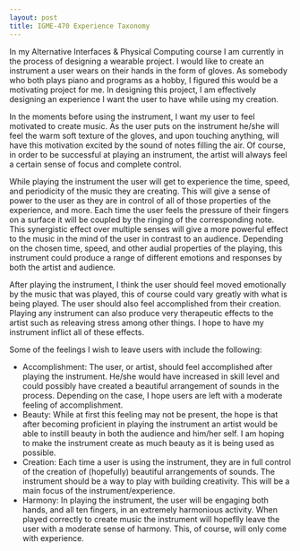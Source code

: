 ```yaml
---
layout: post
title: IGME-470 Experience Taxonomy
---
```


In my Alternative Interfaces & Physical Computing course I am currently in the process of designing a wearable project. I would like to create an instrument a user wears on their hands in the form of gloves. As somebody who both plays piano and programs as a hobby, I figured this would be a motivating project for me. In designing this project, I am effectively designing an experience I want the user to have while using my creation.

In the moments before using the instrument, I want my user to feel motivated to create music. As the user puts on the instrument he/she will feel the warm soft texture of the gloves, and upon touching anything, will have this motivation excited by the sound of notes filling the air. Of course, in order to be successful at playing an instrument, the artist will always feel a certain sense of focus and complete control.

While playing the instrument the user will get to experience the time, speed, and periodicity of the music they are creating. This will give a sense of power to the user as they are in control of all of those properties of the experience, and more. Each time the user feels the pressure of their fingers on a surface it will be coupled by the ringing of the corresponding note. This synergistic effect over multiple senses will give a more powerful effect to the music in the mind of the user in contrast to an audience. Depending on the chosen time, speed, and other audial properties of the playing, this instrument could produce a range of different emotions and responses by both the artist and audience.

After playing the instrument, I think the user should feel moved emotionally by the music that was played, this of course could vary greatly with what is being played. The user should also feel accomplished from their creation. Playing any instrument can also produce very therapeutic effects to the artist such as releaving stress among other things. I hope to have my instrument inflict all of these effects.

Some of the feelings I wish to leave users with include the following:
 -	Accomplishment: The user, or artist, should feel accomplished after playing the instrument. He/she would have increased in skill level and could possibly have created a beautiful arrangement of sounds in the process. Depending on the case, I hope users are left with a moderate feeling of accomplishment.
 -	Beauty: While at first this feeling may not be present, the hope is that after becoming proficient in playing the instrument an artist would be able to instill beauty in both the audience and him/her self. I am hoping to make the instrument create as much beauty as it is being used as possible.
 -	Creation: Each time a user is using the instrument, they are in full control of the creation of (hopefully) beautiful arrangements of sounds. The instrument should be a way to play with building creativity. This will be a main focus of the instrument/experience.
 -	Harmony: In playing the instrument, the user will be engaging both hands, and all ten fingers, in an extremely harmonious activity. When played correctly to create music the instrument will hopeflly leave the user with a moderate sense of harmony. This, of course, will only come with experience.
